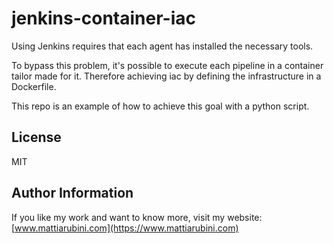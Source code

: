 # jenkins-container-iac
Using Jenkins requires that each agent has installed the necessary tools.

To bypass this problem, it's possible to execute each pipeline in a container tailor made for it.
Therefore achieving iac by defining the infrastructure in a Dockerfile.

This repo is an example of how to achieve this goal with a python script.

License
-------

MIT

Author Information
------------------

If you like my work and want to know more, visit my website:
[www.mattiarubini.com](https://www.mattiarubini.com)
